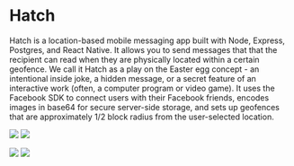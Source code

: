 # Hatch

Hatch is a location-based mobile messaging app built with Node, Express, Postgres, and React Native.  It allows you to send messages that that the recipient can read when they are physically located within a certain geofence.  We call it Hatch as a play on the Easter egg concept - an intentional inside joke, a hidden message, or a secret feature of an interactive work (often, a computer program or video game).  It uses the Facebook SDK to connect users with their Facebook friends, encodes images in base64 for secure server-side storage, and sets up geofences that are approximately 1/2 block radius from the user-selected location.

![](https://cloud.githubusercontent.com/assets/15223146/23173299/6011a1c0-f81e-11e6-9816-5fe933e42b9a.PNG)    ![](https://cloud.githubusercontent.com/assets/15223146/23173610/573b83ee-f81f-11e6-842e-adda84dcc895.PNG)

![](https://cloud.githubusercontent.com/assets/15223146/23173613/5963ec24-f81f-11e6-9c5f-dc999b71030c.PNG)    ![](https://cloud.githubusercontent.com/assets/15223146/23173620/5dfe4590-f81f-11e6-9b5c-36438437a8c8.PNG)
